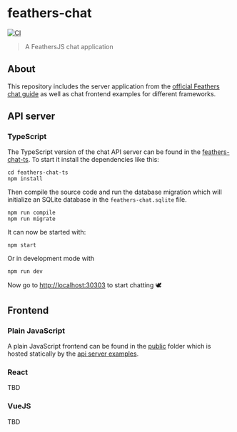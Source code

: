 # feathers-chat

[![CI](https://github.com/feathersjs/feathers-chat/workflows/CI/badge.svg)](https://github.com/feathersjs/feathers-chat/actions?query=workflow%3ACI)

> A FeathersJS chat application

## About

This repository includes the server application from the [official Feathers chat guide](https://dove.feathersjs.com/guides/basics/generator.html) as well as chat frontend examples for different frameworks.

## API server

### TypeScript

The TypeScript version of the chat API server can be found in the [feathers-chat-ts](./feathers-chat-ts/). To start it install the dependencies like this:

```
cd feathers-chat-ts
npm install
```

Then compile the source code and run the database migration which will initialize an SQLite database in the `feathers-chat.sqlite` file.

```
npm run compile
npm run migrate
```

It can now be started with:

```
npm start
```

Or in development mode with

```
npm run dev
```

Now go to [http://localhost:30303](http://localhost:30303) to start chatting 🕊️

## Frontend

### Plain JavaScript

A plain JavaScript frontend can be found in the [public](./public/) folder which is hosted statically by the [api server examples](#api-server).

### React

TBD

### VueJS

TBD
